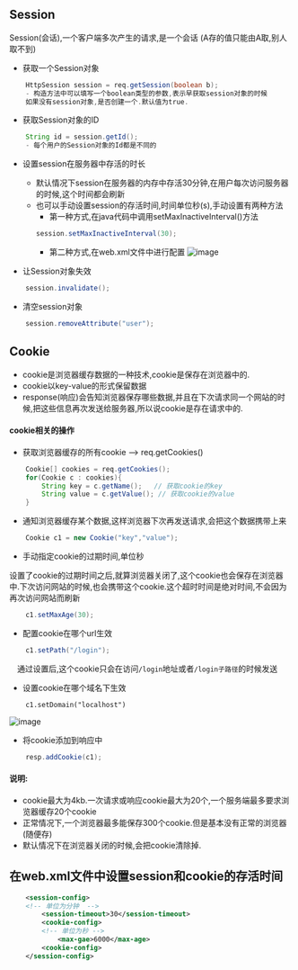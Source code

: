 ## Session
Session(会话),一个客户端多次产生的请求,是一个会话 (A存的值只能由A取,别人取不到)
- 获取一个Session对象
```java
    HttpSession session = req.getSession(boolean b);
    - 构造方法中可以填写一个boolean类型的参数,表示早获取session对象的时候
    如果没有session对象,是否创建一个.默认值为true.
```
- 获取Session对象的ID
```java
    String id = session.getId();
    - 每个用户的Session对象的Id都是不同的
```
- 设置session在服务器中存活的时长
    + 默认情况下session在服务器的内存中存活30分钟,在用户每次访问服务器的时候,这个时间都会刷新
    + 也可以手动设置session的存活时间,时间单位秒(s),手动设置有两种方法
        - 第一种方式,在java代码中调用setMaxInactiveInterval()方法
         ```java
        session.setMaxInactiveInterval(30);
        ```
        - 第二种方式,在web.xml文件中进行配置
        ![image](https://ws1.sinaimg.cn/large/006tNbRwly1fuqsup3ot4j30il05jab6.jpg)


- 让Session对象失效
```java
    session.invalidate();
```
- 清空session对象
```java
    session.removeAttribute("user");
```

## Cookie
- cookie是浏览器缓存数据的一种技术,cookie是保存在浏览器中的.
- cookie以key-value的形式保留数据
- response(响应)会告知浏览器保存哪些数据,并且在下次请求同一个网站的时候,把这些信息再次发送给服务器,所以说cookie是存在请求中的.

#### cookie相关的操作
- 获取浏览器缓存的所有cookie --> req.getCookies()
```java
    Cookie[] cookies = req.getCookies();
    for(Cookie c : cookies){
        String key = c.getName();   // 获取cookie的key
        String value = c.getValue(); // 获取cookie的value
    }
```
- 通知浏览器缓存某个数据,这样浏览器下次再发送请求,会把这个数据携带上来
```java
    Cookie c1 = new Cookie("key","value");
```
- 手动指定cookie的过期时间,单位秒

设置了cookie的过期时间之后,就算浏览器关闭了,这个cookie也会保存在浏览器中.下次访问网站的时候,也会携带这个cookie.这个超时时间是绝对时间,不会因为再次访问网站而刷新
```java
    c1.setMaxAge(30);
```
- 配置cookie在哪个url生效
```java
    c1.setPath("/login");
```
&emsp;通过设置后,这个cookie只会在访问`/login`地址或者`/login子路径`的时候发送

- 设置cookie在哪个域名下生效
```
    c1.setDomain("localhost")
```
![image](https://ws4.sinaimg.cn/large/006tNbRwly1furo04bl5sj30bb04jt9c.jpg)

- 将cookie添加到响应中
```java
    resp.addCookie(c1);
```

#### 说明:
- cookie最大为4kb.一次请求或响应cookie最大为20个,一个服务端最多要求浏览器缓存20个cookie
- 正常情况下,一个浏览器最多能保存300个cookie.但是基本没有正常的浏览器(随便存)
- 默认情况下在浏览器关闭的时候,会把cookie清除掉.

## 在web.xml文件中设置session和cookie的存活时间
```xml
    <session-config>
    <!-- 单位为分钟  -->
        <session-timeout>30</session-timeout>
        <cookie-config>
        <!-- 单位为秒 -->
            <max-gae>6000</max-age>
        <cookie-config>
    </session-config>
```
